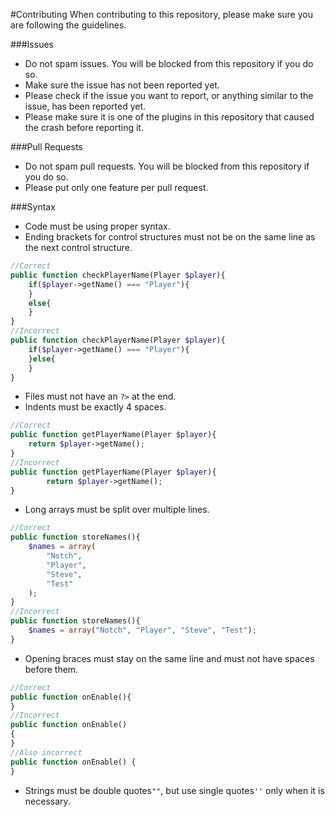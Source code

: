 #Contributing
When contributing to this repository, please make sure you are following the guidelines.

###Issues
- Do not spam issues. You will be blocked from this repository if you do so.
- Make sure the issue has not been reported yet.
- Please check if the issue you want to report, or anything similar to the issue, has been reported yet.
- Please make sure it is one of the plugins in this repository that caused the crash before reporting it.

###Pull Requests
- Do not spam pull requests. You will be blocked from this repository if you do so.
- Please put only one feature per pull request.

###Syntax
- Code must be using proper syntax.
- Ending brackets for control structures must not be on the same line as the next control structure.
```php
//Correct
public function checkPlayerName(Player $player){
    if($player->getName() === "Player"){
    }
    else{
    }
}
//Incorrect
public function checkPlayerName(Player $player){
    if($player->getName() === "Player"){
    }else{
    }
}
```
- Files must not have an `?>` at the end.
- Indents must be exactly 4 spaces.
```php
//Correct
public function getPlayerName(Player $player){
    return $player->getName();
}
//Incorrect
public function getPlayerName(Player $player){
        return $player->getName();
}
```
- Long arrays must be split over multiple lines.
```php
//Correct
public function storeNames(){
    $names = array(
        "Notch",
        "Player",
        "Steve",
        "Test"
    );
}
//Incorrect
public function storeNames(){
    $names = array("Notch", "Player", "Steve", "Test");
}
```
- Opening braces must stay on the same line and must not have spaces before them.
```php
//Correct
public function onEnable(){
}
//Incorrect
public function onEnable()
{
}
//Also incorrect
public function onEnable() {
}
```
- Strings must be double quotes`""`, but use single quotes`''` only when it is necessary.

